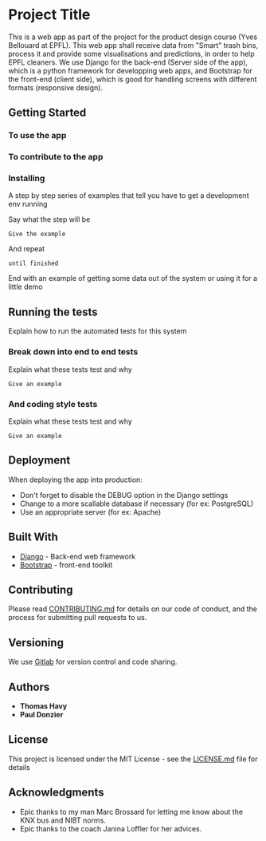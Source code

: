 # Project Title

This is a web app as part of the project for the product design course (Yves Bellouard at EPFL).
This web app shall receive data from "Smart" trash bins, process it and provide some visualisations and predictions, in order to help EPFL cleaners.
We use Django for the back-end (Server side of the app), which is a python framework for developping web apps, and Bootstrap for the front-end (client side), which is good for handling screens with different formats (responsive design).

## Getting Started

### To use the app

### To contribute to the app

### Installing

A step by step series of examples that tell you have to get a development env running

Say what the step will be

```
Give the example
```

And repeat

```
until finished
```

End with an example of getting some data out of the system or using it for a little demo

## Running the tests

Explain how to run the automated tests for this system

### Break down into end to end tests

Explain what these tests test and why

```
Give an example
```

### And coding style tests

Explain what these tests test and why

```
Give an example
```

## Deployment

When deploying the app into production:
* Don't forget to disable the DEBUG option in the Django settings
* Change to a more scallable database if necessary (for ex: PostgreSQL)
* Use an appropriate server (for ex: Apache)

## Built With

* [Django](https://www.djangoproject.com/) - Back-end web framework
* [Bootstrap](http://getbootstrap.com/) - front-end toolkit

## Contributing

Please read [CONTRIBUTING.md](https://gist.github.com/PurpleBooth/b24679402957c63ec426) for details on our code of conduct, and the process for submitting pull requests to us.

## Versioning

We use [Gitlab](https://gitlab.com/) for version control and code sharing.

## Authors

* **Thomas Havy**
* **Paul Donzier**

## License

This project is licensed under the MIT License - see the [LICENSE.md](LICENSE.md) file for details

## Acknowledgments

* Epic thanks to my man Marc Brossard for letting me know about the KNX bus and NIBT norms.
* Epic thanks to the coach Janina Loffler for her advices.
